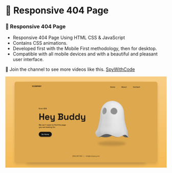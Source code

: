 # 👻 Responsive 404 Page
### 👻 Responsive 404 Page

- Responsive 404 Page Using HTML CSS & JavaScript
- Contains CSS animations.
- Developed first with the Mobile First methodology, then for desktop.
- Compatible with all mobile devices and with a beautiful and pleasant user interface.

💙 Join the channel to see more videos like this. [SpyWithCode](https://www.youtube.com/channel/UCCCPwtWw3wyMfWyBH116qCg)

![preview img](/preview.png)
